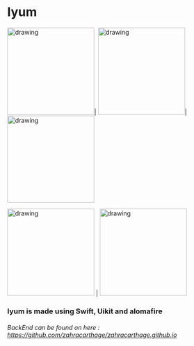 

# Iyum

<img src="https://user-images.githubusercontent.com/37340110/164911653-744da605-de2c-4415-b50f-5e9b20cbe197.png" alt="drawing" style="width:200px;"/>|   <img src="https://user-images.githubusercontent.com/37340110/164911657-32200dcc-59bb-415d-ba49-0c91ca567af8.png" alt="drawing" style="width:200px;"/>|  <img src="https://user-images.githubusercontent.com/37340110/164911658-afca4e29-cb08-46b6-8e7e-ea3eba93e62a.png" alt="drawing" style="width:200px;"/>

<img src="https://user-images.githubusercontent.com/37340110/164911660-231036b2-7e6d-46c5-adc7-732f7ec4a74b.png" alt="drawing" style="width:200px;"/>  |  <img src="https://user-images.githubusercontent.com/37340110/164911661-4f273006-3eea-4825-923e-1ab179f7c15b.png" alt="drawing" style="width:200px;"/>

### Iyum is made using Swift, Uikit and alomafire
###### BackEnd can be found on here : https://github.com/zahracarthage/zahracarthage.github.io
</br>
</br>
</br>
</br>
</br>
